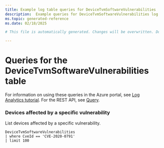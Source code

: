 ```yaml
---
title: Example log table queries for DeviceTvmSoftwareVulnerabilities
description:  Example queries for DeviceTvmSoftwareVulnerabilities log table
ms.topic: generated-reference
ms.date: 02/18/2025

# This file is automatically generated. Changes will be overwritten. Do not change this file directly. 

---
```


# Queries for the DeviceTvmSoftwareVulnerabilities table

For information on using these queries in the Azure portal, see [Log Analytics tutorial](/azure/azure-monitor/logs/log-analytics-tutorial). For the REST API, see [Query](/rest/api/loganalytics/query).


### Devices affected by a specific vulnerability  


List devices affected by a specific vulnerability.  

```query
DeviceTvmSoftwareVulnerabilities
| where CveId == 'CVE-2020-0791'
| limit 100 
```

